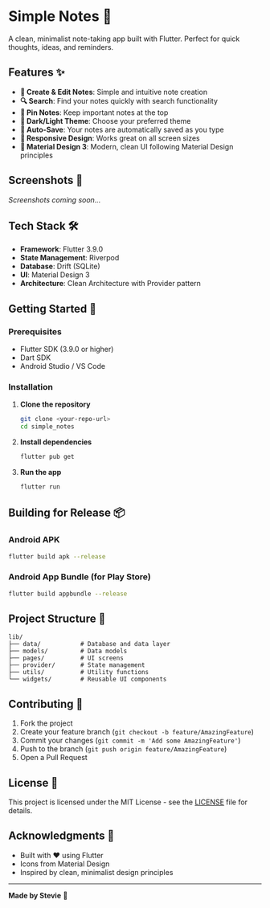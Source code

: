 # Simple Notes 📝

A clean, minimalist note-taking app built with Flutter. Perfect for quick thoughts, ideas, and reminders.

## Features ✨

- **📝 Create & Edit Notes**: Simple and intuitive note creation
- **🔍 Search**: Find your notes quickly with search functionality
- **📌 Pin Notes**: Keep important notes at the top
- **🌙 Dark/Light Theme**: Choose your preferred theme
- **💾 Auto-Save**: Your notes are automatically saved as you type
- **📱 Responsive Design**: Works great on all screen sizes
- **🎨 Material Design 3**: Modern, clean UI following Material Design principles

## Screenshots 📸

*Screenshots coming soon...*

## Tech Stack 🛠️

- **Framework**: Flutter 3.9.0
- **State Management**: Riverpod
- **Database**: Drift (SQLite)
- **UI**: Material Design 3
- **Architecture**: Clean Architecture with Provider pattern

## Getting Started 🚀

### Prerequisites
- Flutter SDK (3.9.0 or higher)
- Dart SDK
- Android Studio / VS Code

### Installation

1. **Clone the repository**
   ```bash
   git clone <your-repo-url>
   cd simple_notes
   ```

2. **Install dependencies**
   ```bash
   flutter pub get
   ```

3. **Run the app**
   ```bash
   flutter run
   ```

## Building for Release 📦

### Android APK
```bash
flutter build apk --release
```

### Android App Bundle (for Play Store)
```bash
flutter build appbundle --release
```

## Project Structure 📁

```
lib/
├── data/           # Database and data layer
├── models/         # Data models
├── pages/          # UI screens
├── provider/       # State management
├── utils/          # Utility functions
└── widgets/        # Reusable UI components
```

## Contributing 🤝

1. Fork the project
2. Create your feature branch (`git checkout -b feature/AmazingFeature`)
3. Commit your changes (`git commit -m 'Add some AmazingFeature'`)
4. Push to the branch (`git push origin feature/AmazingFeature`)
5. Open a Pull Request

## License 📄

This project is licensed under the MIT License - see the [LICENSE](LICENSE) file for details.

## Acknowledgments 🙏

- Built with ❤️ using Flutter
- Icons from Material Design
- Inspired by clean, minimalist design principles

---

**Made by Stevie** 🎯
